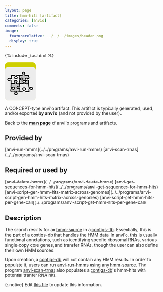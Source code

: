 ```yaml
---
layout: page
title: hmm-hits [artifact]
categories: [anvio]
comments: false
image:
  featurerelative: ../../../images/header.png
  display: true
---
```



{% include _toc.html %}


<img src="../../images/icons/CONCEPT.png" alt="CONCEPT" style="width:100px; border:none" />

A CONCEPT-type anvi'o artifact. This artifact is typically generated, used, and/or exported **by anvi'o** (and not provided by the user)..

Back to the **[main page](../../)** of anvi'o programs and artifacts.

## Provided by


<p style="text-align: left" markdown="1"><span class="artifact-p">[anvi-run-hmms](../../programs/anvi-run-hmms)</span> <span class="artifact-p">[anvi-scan-trnas](../../programs/anvi-scan-trnas)</span></p>


## Required or used by


<p style="text-align: left" markdown="1"><span class="artifact-r">[anvi-delete-hmms](../../programs/anvi-delete-hmms)</span> <span class="artifact-r">[anvi-get-sequences-for-hmm-hits](../../programs/anvi-get-sequences-for-hmm-hits)</span> <span class="artifact-r">[anvi-script-gen-hmm-hits-matrix-across-genomes](../../programs/anvi-script-gen-hmm-hits-matrix-across-genomes)</span> <span class="artifact-r">[anvi-script-get-hmm-hits-per-gene-call](../../programs/anvi-script-get-hmm-hits-per-gene-call)</span></p>


## Description

The search results for an <span class="artifact-n">[hmm-source](/software/anvio/help/7/artifacts/hmm-source)</span> in a <span class="artifact-n">[contigs-db](/software/anvio/help/7/artifacts/contigs-db)</span>. Essentially, this is the part of a <span class="artifact-n">[contigs-db](/software/anvio/help/7/artifacts/contigs-db)</span> that handles the HMM data. In anvi'o, this is usually functional annotations, such as identifying specfic ribosomal RNAs, various single-copy core genes, and transfer RNAs, though the user can also define their own HMM sources. 

Upon creation, a <span class="artifact-n">[contigs-db](/software/anvio/help/7/artifacts/contigs-db)</span> will not contain any HMM results. In order to populate it, users can run <span class="artifact-n">[anvi-run-hmms](/software/anvio/help/7/programs/anvi-run-hmms)</span> using any <span class="artifact-n">[hmm-source](/software/anvio/help/7/artifacts/hmm-source)</span>. The program <span class="artifact-n">[anvi-scan-trnas](/software/anvio/help/7/programs/anvi-scan-trnas)</span> also populates a <span class="artifact-n">[contigs-db](/software/anvio/help/7/artifacts/contigs-db)</span>'s hmm-hits with potential tranfer RNA hits.


{:.notice}
Edit [this file](https://github.com/merenlab/anvio/tree/master/anvio/docs/artifacts/hmm-hits.md) to update this information.

